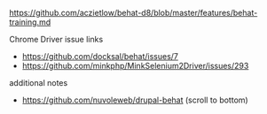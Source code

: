 https://github.com/aczietlow/behat-d8/blob/master/features/behat-training.md

Chrome Driver issue links
* https://github.com/docksal/behat/issues/7
* https://github.com/minkphp/MinkSelenium2Driver/issues/293

additional notes
* https://github.com/nuvoleweb/drupal-behat (scroll to bottom)
